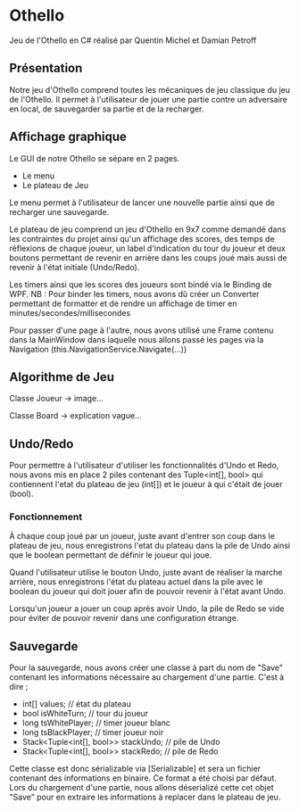 # Othello
Jeu de l'Othello en C# réalisé par Quentin Michel et Damian Petroff

## Présentation
Notre jeu d'Othello comprend toutes les mécaniques de jeu classique du jeu de l'Othello.
Il permet à l'utilisateur de jouer une partie contre un adversaire en local, de sauvegarder sa partie et de la recharger.

## Affichage graphique
Le GUI de notre Othello se sépare en 2 pages.
* Le menu
* Le plateau de Jeu

Le menu permet à l'utilisateur de lancer une nouvelle partie ainsi que de recharger une sauvegarde.

Le plateau de jeu comprend un jeu d'Othello en 9x7 comme demandé dans les contraintes du projet ainsi qu'un affichage des scores, des temps de réflexions de chaque joueur, un label d'indication du tour du joueur et deux boutons permettant de revenir en arrière dans les coups joué mais aussi de revenir à l'état initiale (Undo/Redo).

Les timers ainsi que les scores des joueurs sont bindé via le Binding de WPF.
NB : Pour binder les timers, nous avons dû créer un Converter permettant de formatter et de rendre un affichage de timer en minutes/secondes/millisecondes

Pour passer d'une page à l'autre, nous avons utilisé une Frame contenu dans la MainWindow dans laquelle nous allons passé les pages via la Navigation (this.NavigationService.Navigate(...))

## Algorithme de Jeu
Classe Joueur -> image...

Classe Board -> explication vague...

## Undo/Redo
Pour permettre à l'utilisateur d'utiliser les fonctionnalités d'Undo et Redo, nous avons mis en place 2 piles contenant des Tuple<int[], bool> qui contiennent l'etat du plateau de jeu (int[]) et le joueur à qui c'était de jouer (bool).

### Fonctionnement
À chaque coup joué par un joueur, juste avant d'entrer son coup dans le plateau de jeu, nous enregistrons l'etat du plateau dans la pile de Undo ainsi que le boolean permettant de définir le joueur qui joue.

Quand l'utilisateur utilise le bouton Undo, juste avant de réaliser la marche arrière, nous enregistrons l'état du plateau actuel dans la pile avec le boolean du joueur qui doit jouer afin de pouvoir revenir à l'état avant Undo.

Lorsqu'un joueur a jouer un coup après avoir Undo, la pile de Redo se vide pour éviter de pouvoir revenir dans une configuration étrange.

## Sauvegarde
Pour la sauvegarde, nous avons créer une classe à part du nom de "Save" contenant les informations nécessaire au chargement d'une partie. C'est à dire ;
* int[] values; // état du plateau
* bool isWhiteTurn; // tour du joueur
* long tsWhitePlayer; // timer joueur blanc
* long tsBlackPlayer; // timer joueur noir
* Stack<Tuple<int[], bool>> stackUndo; // pile de Undo
* Stack<Tuple<int[], bool>> stackRedo; // pile de Redo

Cette classe est donc sérializable via [Serializable] et sera un fichier contenant des informations en binaire.
Ce format a été choisi par défaut.
Lors du chargement d'une partie, nous allons déserializé cette cet objet "Save" pour en extraire les informations à replacer dans le plateau de jeu.
